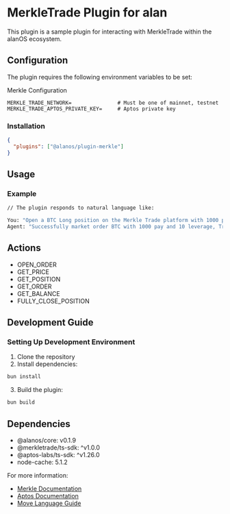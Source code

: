# MerkleTrade Plugin for alan

This plugin is a sample plugin for interacting with MerkleTrade within the alanOS ecosystem.

## Configuration

The plugin requires the following environment variables to be set:

Merkle Configuration

```env
MERKLE_TRADE_NETWORK=               # Must be one of mainnet, testnet
MERKLE_TRADE_APTOS_PRIVATE_KEY=     # Aptos private key
```

### Installation

```json
{
  "plugins": ["@alanos/plugin-merkle"]
}
```

## Usage

### Example

```bash
// The plugin responds to natural language like:

You: "Open a BTC Long position on the Merkle Trade platform with 1000 pay and 10 leverage."
Agent: "Successfully market order BTC with 1000 pay and 10 leverage, Transaction: 0x104af5d1a786a2e1a4721a721b2cfccc7e15fa41eec15a489ba1768790adb523"
```

## Actions

- OPEN_ORDER
- GET_PRICE
- GET_POSITION
- GET_ORDER
- GET_BALANCE
- FULLY_CLOSE_POSITION

## Development Guide

### Setting Up Development Environment

1. Clone the repository
2. Install dependencies:

```bash
bun install
```

3. Build the plugin:

```bash
bun build
```

## Dependencies

- @alanos/core: v0.1.9
- @merkletrade/ts-sdk: ^v1.0.0
- @aptos-labs/ts-sdk: ^v1.26.0
- node-cache: 5.1.2

For more information:

- [Merkle Documentation](https://docs.merkle.trade/)
- [Aptos Documentation](https://aptos.dev/)
- [Move Language Guide](https://move-language.github.io/move/)
